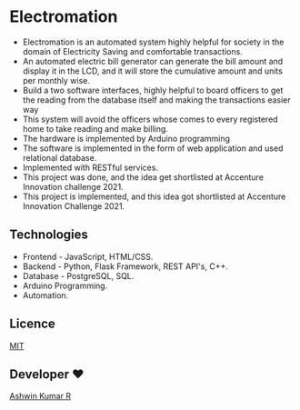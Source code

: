 # Electromation
- Electromation is an automated system highly helpful for society in the domain of Electricity Saving and comfortable transactions.
- An automated electric bill generator can generate the bill amount and display it in the LCD, and it will store the cumulative amount and units per monthly wise. 
- Build a two software interfaces, highly helpful to board officers to get the reading from the database itself and making the transactions easier way 
- This system will avoid the officers whose comes to every registered home to take reading and make billing.
- The hardware is implemented by Arduino programming 
- The software is implemented in the form of web application and used relational database.
- Implemented with RESTful services.
- This project was done, and the idea get shortlisted at Accenture Innovation challenge 2021.
- This project is implemented, and this idea got shortlisted at Accenture Innovation Challenge 2021.


## Technologies
- Frontend - JavaScript, HTML/CSS.
- Backend - Python, Flask Framework, REST API's, C++.
- Database - PostgreSQL, SQL.
- Arduino Programming.
- Automation.

## Licence
[MIT](https://github.com/Ash515/ElectroMation/blob/master/LICENSE)

## Developer ❤
[Ashwin Kumar R](https://github.com/Ash515)
